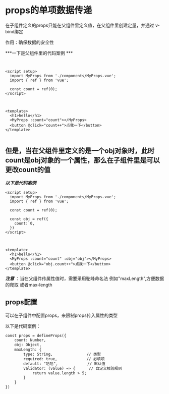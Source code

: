 # props的单项数据传递

在子组件定义的props只能在父组件里定义值，在父组件里创建定量，并通过 v-bind绑定

作用：确保数据的安全性

***一下是父组件里的代码案例 ***

```vue


<script setup>
  import MyProps from './components/MyProps.vue';
  import { ref } from 'vue';

  const count = ref(0);
</script>



<template>
  <h1>hello</h1>
  <MyProps :count="count"></MyProps>
  <button @click="count++">点我一下</button>
</template>


```

## 但是，当在父组件里定义的是一个obj对象时，此时count是obj对象的一个属性，那么在子组件里是可以更改count的值



***以下是代码案例***

```vue
<script setup>
  import MyProps from './components/MyProps.vue';
  import { ref } from 'vue';

  const count = ref(0);

  const obj = ref({
    count: 0,
  })
</script>



<template>
  <h1>hello</h1>
  <MyProps :count="count" :obj="obj"></MyProps>
  <button @click="obj.count++">点我一下</button>
</template>
```

***注意*** ：当在父组件传属性值时，需要采用驼峰命名法 例如"maxLength",方便数据的爬取 或者max-length

## props配置

可以在子组件中配置props，来限制props传入属性的类型

以下是代码案例：

```html
const props = defineProps({
    count: Number,
    obj: Object,
    maxLength: {
        type: String,               // 类型
        required: true,             // 必填项
        default: "哈哈",             // 默认值
        validator: (value) => {      // 自定义校验规则
            return value.length > 5;
        }
    }
})
```

